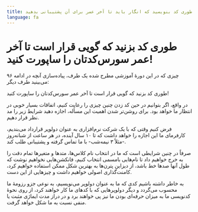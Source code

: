 ```yaml
---
title: طوری کد بنویسید که انگار باید تا آخر عمر برای آن پشتیبانی بدهید
language: fa
---
```


# طوری کد بزنید که گویی قرار است تا آخر عمر سورس‌کدتان را ساپورت کنید!

۹۶ چیزی که در این دورهٔ آموزشی مطرح شده یک طرف، پیاده‌سازی آنچه در ادامه می‌بینید طرف دیگر:

طوری کد بزنید که گویی قرار است تا آخر عمر سورس‌کدتان را ساپورت کنید!

در واقع، اگر بتوانیم در حین کد زدن چنین چیزی را رعایت کنیم، اتفاقات بسیار خوبی در انتظار ما خواهد بود. برای روشن‌تر شدن اهمیت این مسأله، اجازه دهید شرایط زیر را مد نظر قرار دهیم.

فرض کنیم وقتی که با یک شرکت نرم‌افزاری به عنوان دولوپر قرارداد می‌بندیم، کارفرمای ما این اجازه را خواهد داشت که تا ۱۰ سال آینده، در هر ساعت از شبانه‌روز -مثلاً ۳ نیمه‌شب- با ما تماس گرفته و پشتیبانی طلب کند.

صرفاً در چنین شرایطی است که ما در انتخاب نام کلاس‌ها، متدها و متغیرها تمام دقت را به خرج خواهیم داد تا نام‌هایی بامسمی انتخاب کنیم، فانکشن‌هایی نخواهیم نوشت که طول آنها صدها خط باشد، از دیزاین پترن‌ها به بهترین شکل ممکن استفاده خواهیم کرد،‌ کامنت‌گذاری اصولی خواهیم داشت و چیزهایی از این دست.

به خاطر داشته باشیم کدی که ما به عنوان دولوپر می‌نویسیم، به نوعی جزو رزومهٔ ما محسوب می‌گردد و دیگر دولوپرهایی که با کدهای ما کار خواهند کرد، از روی نحوهٔ کدنویسی ما به میزان حرفه‌ای بودن ما نیز پی خواهند برد و در دراز مدت ایماژی مثبت یا منفی نسبت به ما شکل خواهد گرفت.
